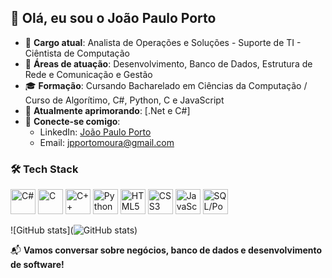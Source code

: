 ## 👋 Olá, eu sou o João Paulo Porto

- 🎯 **Cargo atual**: Analista de Operações e Soluções - Suporte de TI - Ciêntista de Computação
- 🤖 **Áreas de atuação**: Desenvolvimento, Banco de Dados, Estrutura de Rede e Comunicação e Gestão
- 🎓 **Formação**: Cursando Bacharelado em Ciências da Computação / Curso de Algorítimo, C#, Python, C e JavaScript
- 🌱 **Atualmente aprimorando**: [.Net e C#]
- 💬 **Conecte-se comigo**:
  - LinkedIn: [João Paulo Porto](https://www.linkedin.com/in/jo%C3%A3o-paulo-porto-515ab933a?utm_source=share&utm_campaign=share_via&utm_content=profile&utm_medium=ios_app)
  - Email: jpportomoura@gmail.com
### 🛠️ Tech Stack

<p align="left">
  <img src="https://cdn.jsdelivr.net/gh/devicons/devicon/icons/csharp/csharp-original.svg" height="40" alt="C#" />
  <img src="https://cdn.jsdelivr.net/gh/devicons/devicon/icons/c/c-original.svg" height="40" alt="C" />
  <img src="https://cdn.jsdelivr.net/gh/devicons/devicon/icons/cplusplus/cplusplus-original.svg" height="40" alt="C++" />
  <img src="https://cdn.jsdelivr.net/gh/devicons/devicon/icons/python/python-original.svg" height="40" alt="Python" />
  <img src="https://cdn.jsdelivr.net/gh/devicons/devicon/icons/html5/html5-original.svg" height="40" alt="HTML5" />
  <img src="https://cdn.jsdelivr.net/gh/devicons/devicon/icons/css3/css3-original.svg" height="40" alt="CSS3" />
  <img src="https://cdn.jsdelivr.net/gh/devicons/devicon/icons/javascript/javascript-original.svg" height="40" alt="JavaScript" />
  <img src="https://cdn.jsdelivr.net/gh/devicons/devicon/icons/postgresql/postgresql-original.svg" height="40" alt="SQL/PostgreSQL" />
</p>

![GitHub stats](![GitHub stats](https://github-readme-stats.vercel.app/api?username=jpportomoura&show_icons=true&theme=dark))


📬 **Vamos conversar sobre negócios, banco de dados e desenvolvimento de software!**

